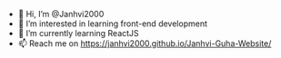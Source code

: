 - 👋 Hi, I’m @Janhvi2000
- 👀 I’m interested in learning front-end development
- 🌱 I’m currently learning ReactJS
- 📫 Reach me on https://janhvi2000.github.io/Janhvi-Guha-Website/

<!---
Janhvi2000/Janhvi2000 is a ✨ special ✨ repository because its `README.md` (this file) appears on your GitHub profile.
You can click the Preview link to take a look at your changes.
--->

